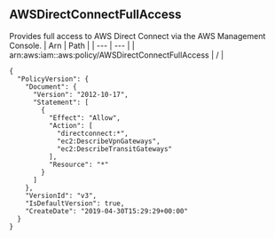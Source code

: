 
## AWSDirectConnectFullAccess
Provides full access to AWS Direct Connect via the AWS Management Console.
| Arn | Path |
| --- | --- |
| arn:aws:iam::aws:policy/AWSDirectConnectFullAccess | / |
```
{
  "PolicyVersion": {
    "Document": {
      "Version": "2012-10-17",
      "Statement": [
        {
          "Effect": "Allow",
          "Action": [
            "directconnect:*",
            "ec2:DescribeVpnGateways",
            "ec2:DescribeTransitGateways"
          ],
          "Resource": "*"
        }
      ]
    },
    "VersionId": "v3",
    "IsDefaultVersion": true,
    "CreateDate": "2019-04-30T15:29:29+00:00"
  }
}
```
